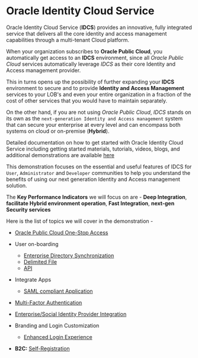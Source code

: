 # Oracle Identity Cloud Service

Oracle Identity Cloud Service (**IDCS**) provides an innovative, fully integrated service that delivers all the core identity and access management capabilities through a multi-tenant Cloud platform. 

When your organization subscribes to **Oracle Public Cloud**, you automatically get access to an **IDCS** environment, since all *Oracle Public Cloud* services automatically leverage *IDCS* as their core Identity and Access management provider.

This in turns opens up the possibility of further expanding your **IDCS** environment to secure and to provide **Identity and Access Management** services to your LOB's and even your entire organization in a fraction of the cost of other services that you would have to maintain separately.

On the other hand, if you are not using *Oracle Public Cloud*, *IDCS* stands on its own as the `next-generation Identity and Access management` system that can secure your enterprise at every level and can encompass both systems on cloud or on-premise (**Hybrid**). 

Detailed documentation on how to get started with Oracle Identity Cloud Service including getting started materials, tutorials, videos, blogs, and additional demonstrations are available [here](https://docs.oracle.com/en/cloud/paas/identity-cloud/index.html)

This demonstration focuses on the essential and useful features of IDCS for `User`, `Administrator` and `Developer` communities to help you understand the benefits of using our next generation Identity and Access management solution.

The **Key Performance Indicators** we will focus on are - **Deep Integration**, **facilitate Hybrid environment operation**, **Fast Integration**, **next-gen Security services**


Here is the list of topics we will cover in the demonstration -

* [Oracle Public Cloud One-Stop Access](contents/OPCIntegration.md)

* User on-boarding 
	* [Enterprise Directory Synchronization](contents/UO-EDS.md)
	* [Delimited File](contents/UO-File.md)
	* [API](contents/UO-API.md)

* Integrate Apps
	* [SAML compliant Application](contents/IA-SAML.md)

* [Multi-Factor Authentication](contents/MFA.md)

* [Enterprise/Social Identity Provider Integration](contents/IDP.md)

* Branding and Login Customization

	* [Enhanced Login Experience](contents/CustomLogin.md)

* **B2C:** [Self-Registration](contents/SelfRegister.md)
	